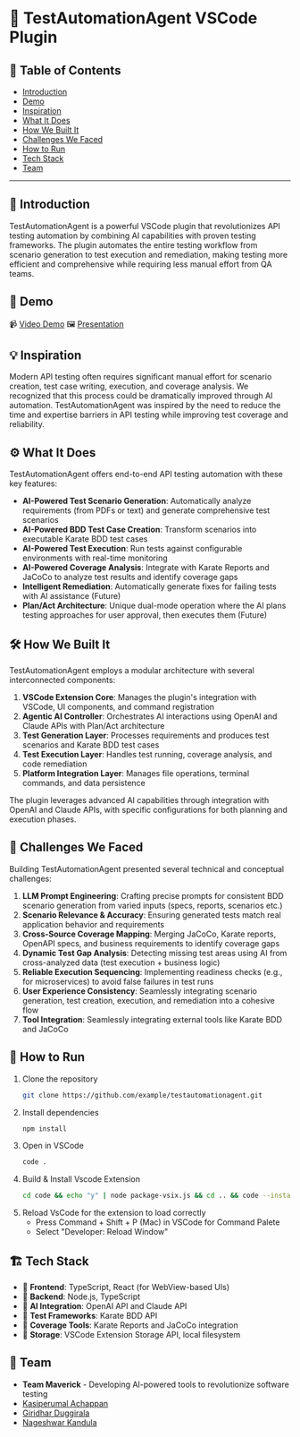 # 🚀 TestAutomationAgent VSCode Plugin

## 📌 Table of Contents
- [Introduction](#introduction)
- [Demo](#demo)
- [Inspiration](#inspiration)
- [What It Does](#what-it-does)
- [How We Built It](#how-we-built-it)
- [Challenges We Faced](#challenges-we-faced)
- [How to Run](#how-to-run)
- [Tech Stack](#tech-stack)
- [Team](#team)

---

## 🎯 Introduction
TestAutomationAgent is a powerful VSCode plugin that revolutionizes API testing automation by combining AI capabilities with proven testing frameworks. The plugin automates the entire testing workflow from scenario generation to test execution and remediation, making testing more efficient and comprehensive while requiring less manual effort from QA teams.

## 🎥 Demo
📹 [Video Demo](https://github.com/ewfx/catfe-maverick/tree/main/artifacts/demo) 
🖼️ [Presentation](https://github.com/ewfx/catfe-maverick/tree/main/artifacts/arch) 

## 💡 Inspiration
Modern API testing often requires significant manual effort for scenario creation, test case writing, execution, and coverage analysis. We recognized that this process could be dramatically improved through AI automation. TestAutomationAgent was inspired by the need to reduce the time and expertise barriers in API testing while improving test coverage and reliability.

## ⚙️ What It Does
TestAutomationAgent offers end-to-end API testing automation with these key features:

- **AI-Powered Test Scenario Generation**: Automatically analyze requirements (from PDFs or text) and generate comprehensive test scenarios
- **AI-Powered BDD Test Case Creation**: Transform scenarios into executable Karate BDD test cases
- **AI-Powered Test Execution**: Run tests against configurable environments with real-time monitoring
- **AI-Powered Coverage Analysis**: Integrate with Karate Reports and JaCoCo to analyze test results and identify coverage gaps
- **Intelligent Remediation**: Automatically generate fixes for failing tests with AI assistance (Future)
- **Plan/Act Architecture**: Unique dual-mode operation where the AI plans testing approaches for user approval, then executes them (Future)

## 🛠️ How We Built It
TestAutomationAgent employs a modular architecture with several interconnected components:

1. **VSCode Extension Core**: Manages the plugin's integration with VSCode, UI components, and command registration
2. **Agentic AI Controller**: Orchestrates AI interactions using OpenAI and Claude APIs with Plan/Act architecture
3. **Test Generation Layer**: Processes requirements and produces test scenarios and Karate BDD test cases
4. **Test Execution Layer**: Handles test running, coverage analysis, and code remediation
5. **Platform Integration Layer**: Manages file operations, terminal commands, and data persistence

The plugin leverages advanced AI capabilities through integration with OpenAI and Claude APIs, with specific configurations for both planning and execution phases.

## 🚧 Challenges We Faced
Building TestAutomationAgent presented several technical and conceptual challenges:

1. **LLM Prompt Engineering**: Crafting precise prompts for consistent BDD scenario generation from varied inputs (specs, reports, scenarios etc.)
2. **Scenario Relevance & Accuracy**: Ensuring generated tests match real application behavior and requirements
3. **Cross-Source Coverage Mapping**: Merging JaCoCo, Karate reports, OpenAPI specs, and business requirements to identify coverage gaps
4. **Dynamic Test Gap Analysis**: Detecting missing test areas using AI from cross-analyzed data (test execution + business logic)
5. **Reliable Execution Sequencing**: Implementing readiness checks (e.g., for microservices) to avoid false failures in test runs
6. **User Experience Consistency**: Seamlessly integrating scenario generation, test creation, execution, and remediation into a cohesive flow
7. **Tool Integration**: Seamlessly integrating external tools like Karate BDD and JaCoCo

## 🏃 How to Run
1. Clone the repository  
   ```sh
   git clone https://github.com/example/testautomationagent.git
   ```
2. Install dependencies  
   ```sh
   npm install
   ```
3. Open in VSCode  
   ```sh
   code .
   ```
4. Build & Install Vscode Extension  
   ```sh
   cd code && echo "y" | node package-vsix.js && cd .. && code --install-extension code/dist/testautomationagent.vsix
   ```
4. Reload VsCode for the extension to load correctly
   - Press Command + Shift + P (Mac) in VSCode for Command Palete 
   - Select "Developer: Reload Window"

## 🏗️ Tech Stack
- 🔹 **Frontend**: TypeScript, React (for WebView-based UIs)
- 🔹 **Backend**: Node.js, TypeScript
- 🔹 **AI Integration**: OpenAI API and Claude API
- 🔹 **Test Frameworks**: Karate BDD API
- 🔹 **Coverage Tools**: Karate Reports and JaCoCo integration
- 🔹 **Storage**: VSCode Extension Storage API, local filesystem

## 👥 Team
- **Team Maverick** - Developing AI-powered tools to revolutionize software testing
- [Kasiperumal Achappan](https://github.com/kasiperumal)
- [Giridhar Duggirala](https://github.com/gduggirala)
- [Nageshwar Kandula](https://github.com/kandulanageshwar)
